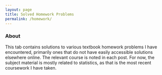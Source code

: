 ```yaml
---
layout: page
title: Solved Homework Problems
permalink: /homework/
---
```

### About
This tab contains solutions to various textbook homework problems I have encountered, primarily ones that do not have easily accessible solutions elsewhere online. The relevant course is noted in each post.
For now, the subject material is mostly related to statistics, as that is the most recent coursework I have taken.
